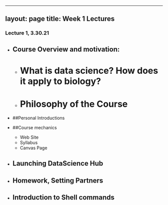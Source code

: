 
---
layout: page
title: Week 1 Lectures
---

### Lecture 1, 3.30.21

- ## Course Overview and motivation: 
    - # What is data science? How does it apply to biology?
    - # Philosophy of the Course 
    
- ##Personal Introductions
- ##Course mechanics 
    - Web Site
    - Syllabus
    - Canvas Page
- ## Launching DataScience Hub
- ## Homework, Setting Partners
- ## Introduction to Shell commands
    
